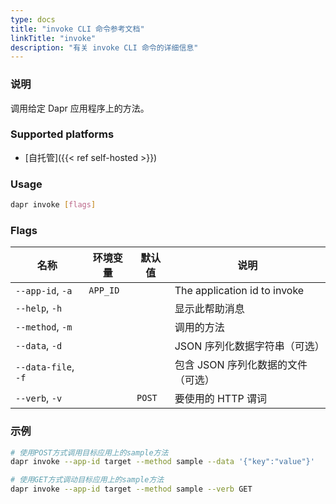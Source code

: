 ```yaml
---
type: docs
title: "invoke CLI 命令参考文档"
linkTitle: "invoke"
description: "有关 invoke CLI 命令的详细信息"
---
```


### 说明

调用给定 Dapr 应用程序上的方法。

### Supported platforms

- [自托管]({{< ref self-hosted >}})

### Usage

```bash
dapr invoke [flags]
```

### Flags

| 名称                  | 环境变量     | 默认值    | 说明                           |
| ------------------- | -------- | ------ | ---------------------------- |
| `--app-id`, `-a`    | `APP_ID` |        | The application id to invoke |
| `--help`, `-h`      |          |        | 显示此帮助消息                      |
| `--method`, `-m`    |          |        | 调用的方法                        |
| `--data`, `-d`      |          |        | JSON 序列化数据字符串（可选）            |
| `--data-file`, `-f` |          |        | 包含 JSON 序列化数据的文件（可选）         |
| `--verb`, `-v`      |          | `POST` | 要使用的 HTTP 谓词                 |

### 示例

```bash
# 使用POST方式调用目标应用上的sample方法
dapr invoke --app-id target --method sample --data '{"key":"value"}'

# 使用GET方式调动目标应用上的sample方法
dapr invoke --app-id target --method sample --verb GET
```